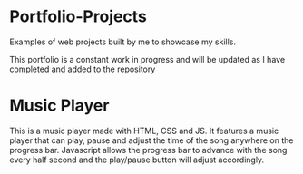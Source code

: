 # Portfolio-Projects
Examples of web projects built by me to showcase my skills.

This portfolio is a constant work in progress and will be updated as I have completed and added to the repository

<h1>Music Player</h1>

<p>This is a music player made with HTML, CSS and JS. It features a music player that can play, pause and adjust the time of the song anywhere on the progress bar. Javascript allows the progress bar to advance with the song every half second and the play/pause button will adjust accordingly.